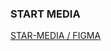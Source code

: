 ### START MEDIA

[ STAR-MEDIA / FIGMA ](https://www.figma.com/file/0mdtRFlbujeDPiL5jRmfxz/STAR-MEDIA-by-IVAN-VEDENIN?node-id=0%3A1)
